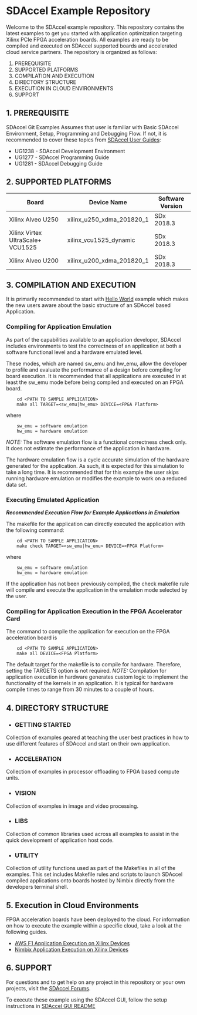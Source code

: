 SDAccel Example Repository
===========================

Welcome to the SDAccel example repository. This repository contains the latest examples to get you started with application optimization targeting Xilinx PCIe FPGA acceleration boards. All examples are ready to be compiled and executed on SDAccel supported boards and accelerated cloud service partners. The repository is organized as follows:

1. PREREQUISITE
2. SUPPORTED PLATFORMS
3. COMPILATION AND EXECUTION
4. DIRECTORY STRUCTURE
5. EXECUTION IN CLOUD ENVIRONMENTS
6. SUPPORT


## 1. PREREQUISITE

SDAccel Git Examples Assumes that user is familiar with Basic SDAccel Environment, Setup, Programming and Debugging Flow. If not, it is recommended to cover these topics from [SDAccel User Guides][]:
 - UG1238 - SDAccel Development Environment
 - UG1277 - SDAccel Programming Guide
 - UG1281 - SDAccel Debugging Guide

## 2. SUPPORTED PLATFORMS

Board | Device Name | Software Version
------|-------------|-----------------
Xilinx Alveo U250|xilinx_u250_xdma_201820_1|SDx 2018.3
Xilinx Virtex UltraScale+ VCU1525|xilinx_vcu1525_dynamic|SDx 2018.3
Xilinx Alveo U200|xilinx_u200_xdma_201820_1|SDx 2018.3

## 3. COMPILATION AND EXECUTION

It is primarily recommended to start with [Hello World][] example which makes the new users aware about the basic structure of an SDAccel based Application.

### Compiling for Application Emulation
As part of the capabilities available to an application developer, SDAccel includes environments to test the correctness of an application at both a software functional level and a hardware emulated level.

These modes, which are named sw_emu and hw_emu, allow the developer to profile and evaluate the performance of a design before compiling for board execution.
It is recommended that all applications are executed in at least the sw_emu mode before being compiled and executed on an FPGA board.

```
    cd <PATH TO SAMPLE APPLICATION>
    make all TARGET=<sw_emu|hw_emu> DEVICE=<FPGA Platform>
```
where
```
	sw_emu = software emulation
	hw_emu = hardware emulation
```

*NOTE:* The software emulation flow is a functional correctness check only. It does not estimate the performance of the application in hardware.

The hardware emulation flow is a cycle accurate simulation of the hardware generated for the application. As such, it is expected for this simulation to take a long time.
It is recommended that for this example the user skips running hardware emulation or modifies the example to work on a reduced data set.

### Executing Emulated Application 
***Recommended Execution Flow for Example Applications in Emulation*** 

The makefile for the application can directly executed the application with the following command:
```
    cd <PATH TO SAMPLE APPLICATION>
    make check TARGET=<sw_emu|hw_emu> DEVICE=<FPGA Platform>

```
where
```
	sw_emu = software emulation
	hw_emu = hardware emulation
```
If the application has not been previously compiled, the check makefile rule will compile and execute the application in the emulation mode selected by the user.

### Compiling for Application Execution in the FPGA Accelerator Card
The command to compile the application for execution on the FPGA acceleration board is
```
    cd <PATH TO SAMPLE APPLICATION>
    make all DEVICE=<FPGA Platform>
```
The default target for the makefile is to compile for hardware. Therefore, setting the TARGETS option is not required.
*NOTE:* Compilation for application execution in hardware generates custom logic to implement the functionality of the kernels in an application.
It is typical for hardware compile times to range from 30 minutes to a couple of hours.

## 4. DIRECTORY STRUCTURE

- ### GETTING STARTED
Collection of examples geared at teaching the user best practices in how to use different features of SDAccel and start on their own application.

- ### ACCELERATION
Collection of examples in processor offloading to FPGA based compute units.

- ### VISION
Collection of examples in image and video processing. 

- ### LIBS
Collection of common libraries used across all examples to assist in the quick development of application host code. 

- ### UTILITY
Collection of utility functions used as part of the Makefiles in all of the examples. This set includes Makefile rules and scripts to launch SDAccel compiled applications onto boards hosted by Nimbix directly from the developers terminal shell.

## 5. Execution in Cloud Environments

FPGA acceleration boards have been deployed to the cloud. For information on how to execute the example within a specific cloud, take a look at the following guides.
* [AWS F1 Application Execution on Xilinx Devices]
* [Nimbix Application Execution on Xilinx Devices] 

## 6. SUPPORT

For questions and to get help on any project in this repository or your own projects, visit the [SDAccel Forums][].

To execute these example using the SDAccel GUI, follow the setup instructions in [SDAccel GUI README][]



[AWS F1 Application Execution on Xilinx Devices]: https://github.com/aws/aws-fpga/blob/master/SDAccel/README.md
[Nimbix Application Execution on Xilinx Devices]: ./utility/nimbix/README.md
[Hello World]: getting_started/hello_world/
[SDAccel User Guides]: http://www.xilinx.com/support/documentation-navigation/development-tools/software-development/sdaccel.html?resultsTablePreSelect=documenttype:SeeAll#documentation
[SDAccel Forums]: https://forums.xilinx.com/t5/SDAccel/bd-p/SDx
[SDaccel GUI README]: ./GUIREADME.md

